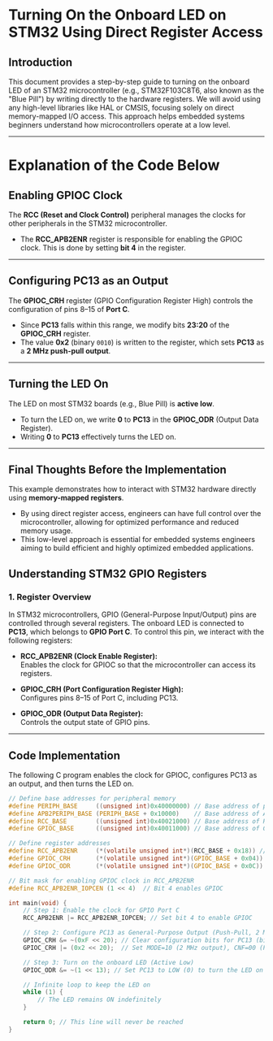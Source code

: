 # Turning On the Onboard LED on STM32 Using Direct Register Access

## Introduction

This document provides a step-by-step guide to turning on the onboard LED of an STM32 microcontroller (e.g., STM32F103C8T6, also known as the "Blue Pill") by writing directly to the hardware registers. We will avoid using any high-level libraries like HAL or CMSIS, focusing solely on direct memory-mapped I/O access. This approach helps embedded systems beginners understand how microcontrollers operate at a low level.

---
# Explanation of the Code Below

## Enabling GPIOC Clock

The **RCC (Reset and Clock Control)** peripheral manages the clocks for other peripherals in the STM32 microcontroller.

- The **RCC_APB2ENR** register is responsible for enabling the GPIOC clock. This is done by setting **bit 4** in the register.

---

## Configuring PC13 as an Output

The **GPIOC_CRH** register (GPIO Configuration Register High) controls the configuration of pins 8–15 of **Port C**.

- Since **PC13** falls within this range, we modify bits **23:20** of the **GPIOC_CRH** register.
- The value **0x2** (binary `0010`) is written to the register, which sets **PC13** as a **2 MHz push-pull output**.

---

## Turning the LED On

The LED on most STM32 boards (e.g., Blue Pill) is **active low**.

- To turn the LED on, we write **0** to **PC13** in the **GPIOC_ODR** (Output Data Register).
- Writing **0** to **PC13** effectively turns the LED on.

---

## Final Thoughts Before the Implementation

This example demonstrates how to interact with STM32 hardware directly using **memory-mapped registers**.

- By using direct register access, engineers can have full control over the microcontroller, allowing for optimized performance and reduced memory usage.
- This low-level approach is essential for embedded systems engineers aiming to build efficient and highly optimized embedded applications.

## Understanding STM32 GPIO Registers

### 1. Register Overview

In STM32 microcontrollers, GPIO (General-Purpose Input/Output) pins are controlled through several registers. The onboard LED is connected to **PC13**, which belongs to **GPIO Port C**. To control this pin, we interact with the following registers:

- **RCC_APB2ENR (Clock Enable Register):**  
  Enables the clock for GPIOC so that the microcontroller can access its registers.

- **GPIOC_CRH (Port Configuration Register High):**  
  Configures pins 8–15 of Port C, including PC13.

- **GPIOC_ODR (Output Data Register):**  
  Controls the output state of GPIO pins.

---

## Code Implementation

The following C program enables the clock for GPIOC, configures PC13 as an output, and then turns the LED on.

```c
// Define base addresses for peripheral memory
#define PERIPH_BASE     ((unsigned int)0x40000000) // Base address of peripheral memory
#define APB2PERIPH_BASE (PERIPH_BASE + 0x10000)    // Base address of APB2 peripherals
#define RCC_BASE        ((unsigned int)0x40021000) // Base address of RCC registers
#define GPIOC_BASE      ((unsigned int)0x40011000) // Base address of GPIOC registers

// Define register addresses
#define RCC_APB2ENR     (*(volatile unsigned int*)(RCC_BASE + 0x18)) // Clock enable register
#define GPIOC_CRH       (*(volatile unsigned int*)(GPIOC_BASE + 0x04)) // Configuration register high
#define GPIOC_ODR       (*(volatile unsigned int*)(GPIOC_BASE + 0x0C)) // Output data register

// Bit mask for enabling GPIOC clock in RCC_APB2ENR
#define RCC_APB2ENR_IOPCEN (1 << 4)  // Bit 4 enables GPIOC

int main(void) {
    // Step 1: Enable the clock for GPIO Port C
    RCC_APB2ENR |= RCC_APB2ENR_IOPCEN; // Set bit 4 to enable GPIOC

    // Step 2: Configure PC13 as General-Purpose Output (Push-Pull, 2 MHz)
    GPIOC_CRH &= ~(0xF << 20); // Clear configuration bits for PC13 (bits 23:20)
    GPIOC_CRH |= (0x2 << 20);  // Set MODE=10 (2 MHz output), CNF=00 (Push-Pull)

    // Step 3: Turn on the onboard LED (Active Low)
    GPIOC_ODR &= ~(1 << 13); // Set PC13 to LOW (0) to turn the LED on

    // Infinite loop to keep the LED on
    while (1) {
        // The LED remains ON indefinitely
    }

    return 0; // This line will never be reached
}



